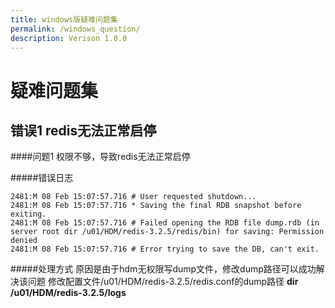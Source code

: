 ```yaml
---
title: windows版疑难问题集
permalink: /windows_question/
description: Verison 1.0.0
---
```

# 疑难问题集

## 错误1 redis无法正常启停

####问题1
权限不够，导致redis无法正常启停

#####错误日志
```
2481:M 08 Feb 15:07:57.716 # User requested shutdown...2481:M 08 Feb 15:07:57.716 * Saving the final RDB snapshot before exiting.2481:M 08 Feb 15:07:57.716 # Failed opening the RDB file dump.rdb (in server root dir /u01/HDM/redis-3.2.5/redis/bin) for saving: Permission denied2481:M 08 Feb 15:07:57.716 # Error trying to save the DB, can't exit.
```
#####处理方式
原因是由于hdm无权限写dump文件，修改dump路径可以成功解决该问题修改配置文件/u01/HDM/redis-3.2.5/redis.conf的dump路径**dir /u01/HDM/redis-3.2.5/logs**